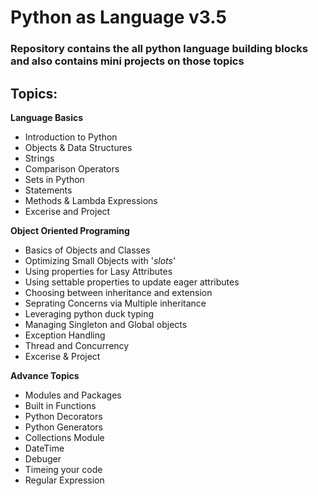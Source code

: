 # Python as Language v3.5


### Repository contains the all python language building blocks and also contains mini projects on those topics 


## Topics:
__Language Basics__

- Introduction to Python
- Objects & Data Structures
- Strings
- Comparison Operators
- Sets in Python
- Statements
- Methods & Lambda Expressions
- Excerise and Project

__Object Oriented Programing__
- Basics of Objects and Classes
- Optimizing Small Objects with '_slots_'
- Using properties for Lasy Attributes
- Using settable properties to update eager attributes
- Choosing between inheritance and extension
- Seprating Concerns via Multiple inheritance
- Leveraging python duck typing
- Managing Singleton and Global objects
- Exception Handling 
- Thread and Concurrency
- Excerise & Project

__Advance Topics__
- Modules and Packages
- Built in Functions
- Python Decorators
- Python Generators
- Collections Module
- DateTime
- Debuger
- Timeing your code
- Regular Expression
